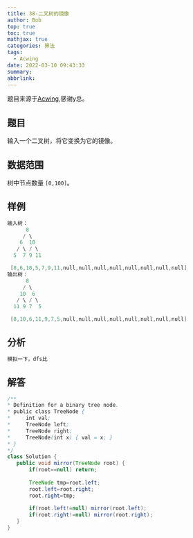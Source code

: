 ```yaml
---
title: 38-二叉树的镜像
author: Bob
top: true
toc: true
mathjax: true
categories: 算法
tags:
  - Acwing
date: 2022-03-10 09:43:33
summary:
abbrlink:
---
```

题目来源于[Acwing](https://www.acwing.com/),感谢y总。

## 题目
输入一个二叉树，将它变换为它的镜像。

## 数据范围
树中节点数量 `[0,100]`。

## 样例
```c++
输入树：
      8
     / \
    6  10
   / \ / \
  5  7 9 11

 [8,6,10,5,7,9,11,null,null,null,null,null,null,null,null] 
输出树：
      8
     / \
    10  6
   / \ / \
  11 9 7  5

 [8,10,6,11,9,7,5,null,null,null,null,null,null,null,null]
 ```

 ## 分析
 ```java
模拟一下，dfs比
 ```

 ## 解答
 ```java
/**
 * Definition for a binary tree node.
 * public class TreeNode {
 *     int val;
 *     TreeNode left;
 *     TreeNode right;
 *     TreeNode(int x) { val = x; }
 * }
 */
class Solution {
    public void mirror(TreeNode root) {
        if(root==null) return;
        
        TreeNode tmp=root.left;
        root.left=root.right;
        root.right=tmp;
        
        if(root.left!=null) mirror(root.left);
        if(root.right!=null) mirror(root.right);
    }
}
 ```
